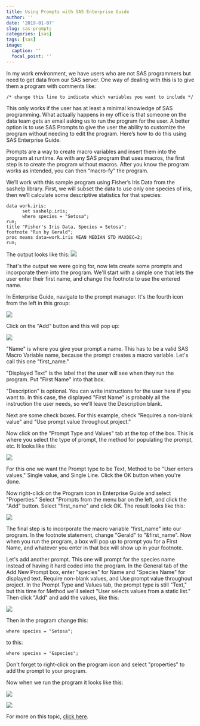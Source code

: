 ```yaml
---
title: Using Prompts with SAS Enterprise Guide
author: ''
date: '2019-01-07'
slug: sas-prompts
categories: [sas]
tags: [sas]
image:
  caption: ''
  focal_point: ''
---
```

In my work environment, we have users who are not SAS programmers but need to get data from our SAS server. One way of dealing with this is to give them a program with comments like: 

```sas 
/* change this line to indicate which variables you want to include */
```
This only works if the user has at least a minimal knowledge of SAS programming. What actually happens in my office is that someone on the data team gets an email asking us to run the program for the user. A better option is to use SAS Prompts to give the user the ability to customize the program without needing to edit the program. Here’s how to do this using SAS Enterprise Guide. 

Prompts are a way to create macro variables and insert them into the program at runtime. As with any SAS program that uses macros, the first step is to create the program without macros. After you know the program works as intended, you can then “macro-fy” the program.

We’ll work with this sample program using Fisher’s Iris Data from the sashelp library. First, we will subset the data to use only one species of iris, then we’ll calculate some descriptive statistics for that species:

```sas
data work.iris;
      set sashelp.iris;
      where species = "Setosa";
run;
title "Fisher's Iris Data, Species = Setosa";
footnote "Run by Gerald";
proc means data=work.iris MEAN MEDIAN STD MAXDEC=2; 
run;
```  

The output looks like this:
![](/post/sas-prompts/snip1.jpg)

That's the output we were going for, now lets create some prompts and incorporate them into the program. We'll start with a simple one that lets the user enter their first name, and change the footnote to use the entered name.

In Enterprise Guide, navigate to the prompt manager. It's the fourth icon from the left in this group:

![](/post/sas-prompts/promptmanager.jpg)

Click on the "Add" button and this will pop up:

![](/post/sas-prompts/promptbox1.jpg)

"Name" is where you give your prompt a name. This has to be a valid SAS Macro Variable name, because the prompt creates a macro variable. Let's call this one "first_name." 

"Displayed Text" is the label that the user will see when they run the program. Put "First Name" into that box.

"Description" is optional. You can write instructions for the user here if you want to. In this case, the displayed "First Name" is probably all the instruction the user needs, so we'll leave the Description blank.

Next are some check boxes. For this example, check "Requires a non-blank value" and "Use prompt value throughout project." 

Now click on the "Prompt Type and Values" tab at the top of the box.  This is where you select the type of prompt, the method for populating the prompt,  etc. It looks like this:

![](/post/sas-prompts/promptbox2.jpg)

For this one we want the Prompt type to be Text, Method to be "User enters values," Single value, and Single Line. Click the OK button when you're done.

Now right-click on the Program icon in Enterprise Guide and select "Properties." Select "Prompts from the menu bar on the left, and click the "Add" button. Select "first_name" and click OK. The result looks like this:

![](/post/sas-prompts/prompts.jpg)

The final step is to incorporate the macro variable "first_name" into our program. In the footnote statement, change "Gerald" to "&first_name".  Now when you run the program, a box will pop up to prompt you for a First Name, and whatever you enter in that box will show up in your footnote. 

Let's add another prompt. This one will prompt for the species name instead of having it hard coded into the program. In the General tab of the Add New Prompt box, enter "species" for Name and "Species Name" for displayed text. Require non-blank values, and Use prompt value throughout project.  In the Prompt Type and Values tab, the prompt type is still "Text," but this time for Method we'll select "User selects values from a static list." Then click "Add" and add the values, like this:

![](/post/sas-prompts/species.jpg)

Then in the program change this:

```sas
where species = "Setosa";
```

to this:
```sas
where species = "&species";
```

Don't forget to right-click on the program icon and select "properties" to add the prompt to your program. 

Now when we run the program it looks like this:

![](/post/sas-prompts/running.jpg)

![](/post/sas-prompts/output.jpg)

For more on this topic, <a href="https://support.sas.com/resources/papers/proceedings17/0818-2017.pdf">click here</a>.

